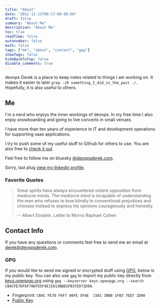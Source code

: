 ```yaml
---
title: "About"
date: "2012-11-11T00:17:00-08:00"
draft: false
summary: "About Me"
description: "About Me"
toc: true
readTime: false
autonumber: false
math: false
tags: ["me", "about", "contact", "gpg"]
showTags: false
hideBackToTop: false
disable_comments: true
---
```


devops Derek is a place to keep notes related to things I am working on. It makes it easier to later `grep -iR something_I_did_in_the_past ./`. Hopefully, it is also useful to others.

## Me
I'm a nerd who enjoys the inner workings of devops. In my free time I also enjoy snowboarding and going to live concerts in small venues.

I have more than ten years of experience in IT and development operations for supporting saas applications.

I try to push some of my useful stuff to Github for others to use. You are also free to [check it out](https://github.com/derektamsen "github - derektamsen").

Feel free to follow me on bluesky [@devopsderek.com](https://bsky.app/profile/devopsderek.com "Bluesky - devopsderek.com").

Sorry, last plug [view my linkedin profile](http://www.linkedin.com/in/derektamsen "View Derek Tamsen's LinkedIn profile").

### Favorite Quotes
> Great spirits have always encountered violent opposition from mediocre minds. The mediocre mind is incapable of understanding the man who refuses to bow blindly to conventional prejudices and chooses instead to express his opinions courageously and honestly.
>
> -- Albert Einstein, Letter to Morris Raphael Cohen

## Contact Info

If you have any questions or comments feel free to send me an email at <derek@devopsderek.com>.

### GPG

If you would like to send me signed or encrypted stuff using
[GPG](https://www.gnupg.org/), below is my public key. You can also use `gpg` to
import my public key directly from [keys.openpgp.org](https://keys.openpgp.org)
using `gpg --keyserver keys.openpgp.org --search CB4CFE7DF6F706FE5F4E15813BB81FB37ED71D98`.

- Fingerprint: `CB4C FE7D F6F7 06FE 5F4E  1581 3BB8 1FB3 7ED7 1D98`
- [Public Key](/7ED71D98.pub)

